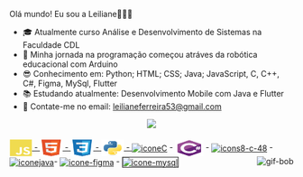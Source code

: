 Olá mundo! Eu sou a Leiliane👋🏻💜

- 🎓 Atualmente curso Análise e Desenvolvimento de Sistemas na Faculdade CDL
- 🤖 Minha jornada na programação começou atráves da robótica educacional com Arduino
- 😎 Conhecimento em: Python; HTML; CSS; Java; JavaScript, C, C++, C#, Figma, MySql, Flutter
- 📚 Estudando atualmente: Desenvolvimento Mobile com Java e Flutter
- 📩 Contate-me no email: leilianeferreira53@gmail.com

<div align="center">
  <a href="https://github.com/LeiliFerreira"> 
  <img height="190em" src="https://github-readme-stats.vercel.app/api/top-langs/?username=LeiliFerreira&layout=compact&langs_count=7&theme=jolly"/>
</div>
  
<div style="display: inline_block"><br>
  <img align="center" height="30" width="40" src="https://raw.githubusercontent.com/devicons/devicon/master/icons/javascript/javascript-plain.svg"> -
  <img align="center" height="30" width="40" src="https://raw.githubusercontent.com/devicons/devicon/master/icons/html5/html5-original.svg"> -
  <img align="center" height="30" width="40" src="https://raw.githubusercontent.com/devicons/devicon/master/icons/css3/css3-original.svg"> -
  <img align="center" height="30" width="40" src="https://raw.githubusercontent.com/devicons/devicon/master/icons/python/python-original.svg"> -
  <a href="https://imgbb.com/"><img src="https://i.ibb.co/1z6Zhb0/iconeC.png" alt="iconeC" border="0" img align="center" height="30" width="40"></a> -
  <img align="center" src="https://raw.githubusercontent.com/devicons/devicon/master/icons/csharp/csharp-original.svg" height="29" width="50">  -
  <a href="https://imgbb.com/"><img src="https://i.ibb.co/3BMKK8k/icons8-c-48.png" alt="icons8-c-48" border="0" img align="center" height="30" width="40"></a>  -
  <a href="https://imgbb.com/"><img src="https://i.ibb.co/vXdzJKp/iconejava.png" alt="iconejava" border="0" img align="center" height="40" width="50"></a>-
  <a href="https://imgbb.com/"><img src="https://i.ibb.co/th4XDFz/icone-figma.png" alt="icone-figma" border="0" img align="center" height="30" width="30"></a> -
  <a href="https://imgbb.com/"><img src="https://i.ibb.co/s6s8nM8/icone-mysql.png" alt="icone-mysql" alt="icone-figma" border="1" img align="center" height="32" width="32"> </a>
  <a href="https://imgbb.com/"><img src="https://i.ibb.co/ctzCftY/gif-bob.gif" alt="gif-bob" border="0" img align="right" ></a>
</div> 

##
